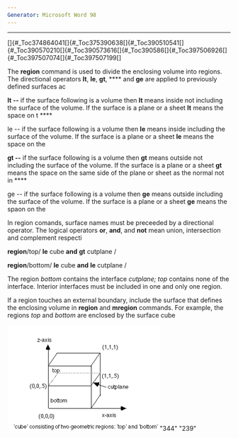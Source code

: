 ```yaml
---
Generator: Microsoft Word 98
---
```


****

[]{#_Toc374864041[]{#_Toc375390638[]{#_Toc390510541[]{#_Toc390570210[]{#_Toc390573616[]{#_Toc390586[]{#_Toc397506926[]{#_Toc397507074[]{#_Toc397507199[]

The **region** command is used to divide the enclosing volume into
regions. The directional operators **lt**, **le**, **gt**, **** and
**ge** are applied to previously defined surfaces ac

**lt --** if the surface following is a volume then **lt** means inside
not including the surface of the volume. If the surface is a plane or a
sheet **lt** means the space on t ****

le -- if the surface following is a volume then **le** means inside
including the surface of the volume. If the surface is a plane or a
sheet **le** means the space on the

**gt --** if the surface following is a volume then **gt** means outside
not including the surface of the volume. If the surface is a plane or a
sheet **gt** means the space on the same side of the plane or sheet as
the normal not in ****

ge -- if the surface following is a volume then **ge** means outside
including the surface of the volume. If the surface is a plane or a
sheet **ge** means the spaon on the

In region comands, surface names must be preceeded by a directional
operator. The logical operators **or**, **and**, and **not** mean union,
intersection and complement respecti

**region**/top/ **le** cube **and** **gt** cutplane /

**region**/bottom/ **le** cube **and** **le** cutplane /

The region *bottom* contains the interface *cutplane;* *top* contains
none of the interface. Interior interfaces must be included in one and
only one region.

If a region touches an external boundary, include the surface that
defines the enclosing volume in **region** and **mregion** commands. For
example, the regions *top* and *bottom* are enclosed by the surface cube

![](Image224.gif)"344" "239"
